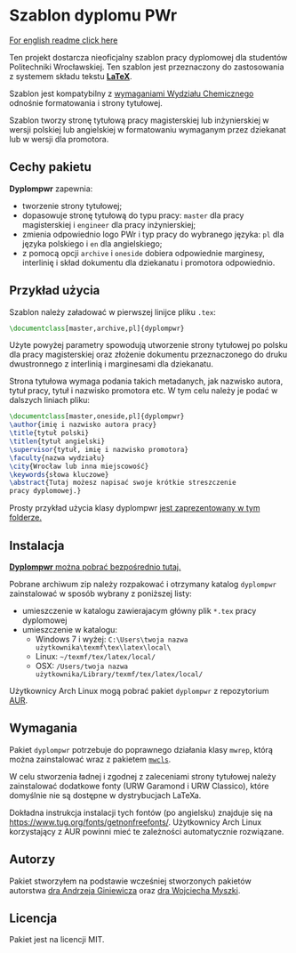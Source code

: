 # Szablon dyplomu PWr

[For english readme click
here](https://github.com/rkubosz/dyplompwr/blob/master/doc/manual.pdf)

Ten projekt dostarcza nieoficjalny szablon pracy dyplomowej dla studentów
Politechniki Wrocławskiej. Ten szablon jest przeznaczony do zastosowania z
systemem składu tekstu [**LaTeX**](https://pl.wikipedia.org/wiki/LaTeX).

Szablon jest kompatybilny z [wymaganiami Wydziału
Chemicznego](http://wch.pwr.edu.pl/fcp/6GBUKOQtTKlQhbx08SlkTUAJQX2o8DAoHNiwFE1xVSXtVFVZpCFghUHcKVigEQUw/36/public/druki/duplomanci/ii_stopnia/21.doc) odnośnie
formatowania i strony tytułowej.

Szablon tworzy stronę tytułową pracy magisterskiej lub inżynierskiej w wersji
polskiej lub angielskiej w formatowaniu wymaganym przez dziekanat lub w wersji
dla promotora.

## Cechy pakietu

__Dyplompwr__ zapewnia:
* tworzenie strony tytułowej;
* dopasowuje stronę tytułową do typu pracy: `master` dla pracy magisterskiej  i
  `engineer` dla pracy inżynierskiej;
* zmienia odpowiednio logo PWr i typ pracy do wybranego języka: `pl` dla języka
  polskiego i `en` dla angielskiego;
* z pomocą opcji `archive` i `oneside` dobiera odpowiednie marginesy, interlinię
  i skład dokumentu dla dziekanatu i promotora odpowiednio.


## Przykład użycia

Szablon należy załadować w pierwszej linijce pliku `.tex`:
```latex
\documentclass[master,archive,pl]{dyplompwr}
```
Użyte powyżej parametry spowodują utworzenie strony tytułowej po polsku dla
pracy magisterskiej oraz złożenie dokumentu przeznaczonego do druku
dwustronnego z interlinią i marginesami dla dziekanatu.

Strona tytułowa wymaga podania takich metadanych, jak nazwisko autora, tytuł
pracy, tytuł i nazwisko promotora etc. W tym celu należy je podać w dalszych
liniach pliku:
```latex
\documentclass[master,oneside,pl]{dyplompwr}
\author{imię i nazwisko autora pracy}
\title{tytuł polski}
\titlen{tytuł angielski}
\supervisor{tytuł, imię i nazwisko promotora}
\faculty{nazwa wydziału}
\city{Wrocław lub inna miejscowość}
\keywords{słowa kluczowe}
\abstract{Tutaj możesz napisać swoje krótkie streszczenie
pracy dyplomowej.}
```

Prosty przykład użycia klasy dyplompwr [jest zaprezentowany w tym
folderze.](https://github.com/rkubosz/dyplompwr/tree/master/examples/simple_example)

## Instalacja

[**Dyplompwr** można pobrać bezpośrednio
tutaj.](https://github.com/rkubosz/dyplompwr/releases/download/v2.0/dyplompwr.zip)

Pobrane archiwum zip należy rozpakować i otrzymany katalog `dyplompwr` zainstalować
w sposób wybrany z poniższej listy:
* umieszczenie w katalogu zawierajacym główny plik `*.tex` pracy dyplomowej
* umieszczenie w katalogu:
    * Windows 7 i wyżej:  `C:\Users\twoja nazwa użytkownika\texmf\tex\latex\local\`
    * Linux:    `~/texmf/tex/latex/local/`
    * OSX:      `/Users/twoja nazwa użytkownika/Library/texmf/tex/latex/local/`


Użytkownicy Arch Linux mogą pobrać pakiet `dyplompwr` z repozytorium
[AUR](https://aur.archlinux.org/packages/dyplompwr/).

## Wymagania

Pakiet `dyplompwr` potrzebuje do poprawnego działania klasy `mwrep`, którą można
zainstalować wraz z pakietem [`mwcls`](https://www.ctan.org/tex-archive/macros/latex/contrib/mwcls).

W celu stworzenia ładnej i zgodnej z zaleceniami strony tytułowej należy
zainstalować dodatkowe fonty (URW Garamond i URW Classico), które domyślnie nie
są dostępne w dystrybucjach LaTeXa.

Dokładna instrukcja instalacji tych fontów (po angielsku) znajduje się na
https://www.tug.org/fonts/getnonfreefonts/. Użytkownicy Arch Linux korzystający
z AUR powinni mieć te zależności automatycznie rozwiązane.

## Autorzy

Pakiet stworzyłem na podstawie wcześniej stworzonych pakietów autorstwa [dra
Andrzeja Giniewicza](https://github.com/aginiewicz/pwrmgr) oraz [dra Wojciecha
Myszki](https://kmim.wm.pwr.edu.pl/myszka/projekty/klasa-do-skladu-pracy-dyplomowej-magisterskiej-i-inzynierskiej-na-wydziale-mechanicznym-politechniki-wroclawskiej/).

## Licencja

Pakiet jest na licencji MIT.

